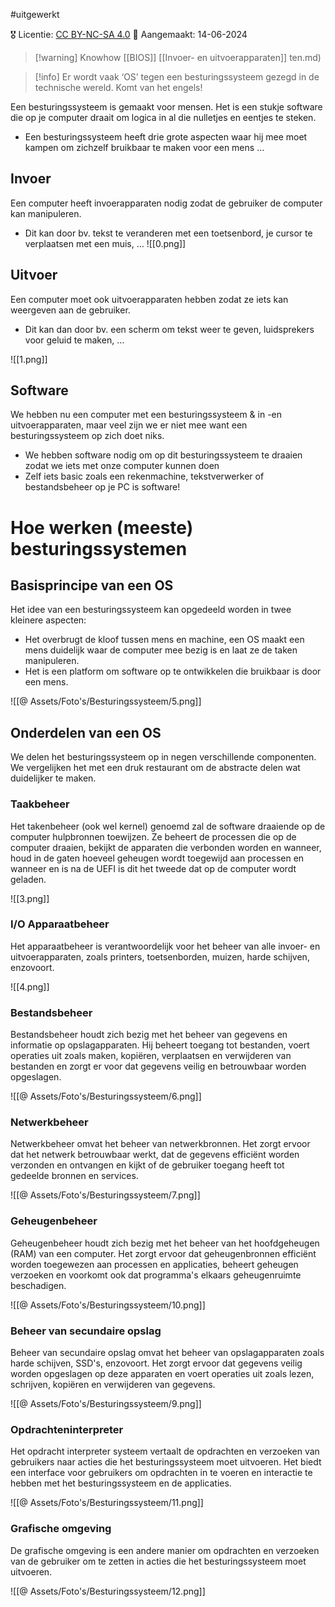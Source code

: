 #uitgewerkt

🎖️ Licentie: [CC BY-NC-SA 4.0](https://creativecommons.org/licenses/by-nc-sa/4.0/)
📅 Aangemaakt: 14-06-2024

> [!warning] Knowhow
> [[BIOS]]
> [[Invoer- en uitvoerapparaten]]
[](Invoer-%20en%20uitvoerapparaten.md)ten.md)

>[!info]
>Er wordt vaak ‘OS’ tegen een besturingssysteem gezegd in de technische wereld. Komt van het engels!

Een besturingssysteem is gemaakt voor mensen. Het is een stukje software die op je computer draait om logica in al die nulletjes en eentjes te steken.
* Een besturingssysteem heeft drie grote aspecten waar hij mee moet kampen om zichzelf bruikbaar te maken voor een mens …

## Invoer
Een computer heeft invoerapparaten nodig zodat de gebruiker de computer kan manipuleren.
* Dit kan door bv. tekst te veranderen met een toetsenbord, je cursor te verplaatsen met een muis, …
![[0.png]]

## Uitvoer
Een computer moet ook uitvoerapparaten hebben zodat ze iets kan weergeven aan de gebruiker.
* Dit kan dan door bv. een scherm om tekst weer te geven, luidsprekers voor geluid te maken, …

![[1.png]]

## Software
We hebben nu een computer met een besturingssysteem & in -en uitvoerapparaten, maar veel zijn we er niet mee want een besturingssysteem op zich doet niks.
* We hebben software nodig om op dit besturingssysteem te draaien zodat we iets met onze computer kunnen doen
* Zelf iets basic zoals een rekenmachine, tekstverwerker of bestandsbeheer op je PC is software! 

# Hoe werken (meeste) besturingssystemen
## Basisprincipe van een OS
Het idee van een besturingssysteem kan opgedeeld worden in twee kleinere aspecten:
* Het overbrugt de kloof tussen mens en machine, een OS maakt een mens duidelijk waar de computer mee bezig is en laat ze de taken manipuleren.
* Het is een platform om software op te ontwikkelen die bruikbaar is door een mens.

![[@ Assets/Foto's/Besturingssysteem/5.png]]

## Onderdelen van een OS
We delen het besturingssysteem op in negen verschillende componenten. We vergelijken het met een druk restaurant om de abstracte delen wat duidelijker te maken.

### Taakbeheer
Het takenbeheer (ook wel kernel) genoemd zal de software draaiende op de computer hulpbronnen toewijzen. Ze beheert de processen die op de computer draaien, bekijkt de apparaten die verbonden worden en wanneer, houd in de gaten hoeveel geheugen wordt toegewijd aan processen en wanneer en is na de UEFI is dit het tweede dat op de computer wordt geladen. 

![[3.png]]
### I/O Apparaatbeheer
Het apparaatbeheer is verantwoordelijk voor het beheer van alle invoer- en uitvoerapparaten, zoals printers, toetsenborden, muizen, harde schijven, enzovoort. 

![[4.png]]

### Bestandsbeheer
Bestandsbeheer houdt zich bezig met het beheer van gegevens en informatie op opslagapparaten. Hij beheert toegang tot bestanden, voert operaties uit zoals maken, kopiëren, verplaatsen en verwijderen van bestanden en zorgt er voor dat gegevens veilig en betrouwbaar worden opgeslagen.

![[@ Assets/Foto's/Besturingssysteem/6.png]]

### Netwerkbeheer
Netwerkbeheer omvat het beheer van netwerkbronnen. Het zorgt ervoor dat het netwerk betrouwbaar werkt, dat de gegevens efficiënt worden verzonden en ontvangen en kijkt of de gebruiker toegang heeft tot gedeelde bronnen en services.


![[@ Assets/Foto's/Besturingssysteem/7.png]]

### Geheugenbeheer
Geheugenbeheer houdt zich bezig met het beheer van het hoofdgeheugen (RAM) van een computer. Het zorgt ervoor dat geheugenbronnen efficiënt worden toegewezen aan processen en applicaties, beheert geheugen verzoeken en voorkomt ook dat programma's elkaars geheugenruimte beschadigen.

![[@ Assets/Foto's/Besturingssysteem/10.png]]

### Beheer van secundaire opslag
Beheer van secundaire opslag omvat het beheer van opslagapparaten zoals harde schijven, SSD's, enzovoort. Het zorgt ervoor dat gegevens veilig worden opgeslagen op deze apparaten en voert operaties uit zoals lezen, schrijven, kopiëren en verwijderen van gegevens.

![[@ Assets/Foto's/Besturingssysteem/9.png]]

### Opdrachteninterpreter
Het opdracht interpreter systeem vertaalt de opdrachten en verzoeken van gebruikers naar acties die het besturingssysteem moet uitvoeren. Het biedt een interface voor gebruikers om opdrachten in te voeren en interactie te hebben met het besturingssysteem en de applicaties.

![[@ Assets/Foto's/Besturingssysteem/11.png]]

### Grafische omgeving
De grafische omgeving is een andere manier om opdrachten en verzoeken van de gebruiker om te zetten in acties die het besturingssysteem moet uitvoeren.

![[@ Assets/Foto's/Besturingssysteem/12.png]]
